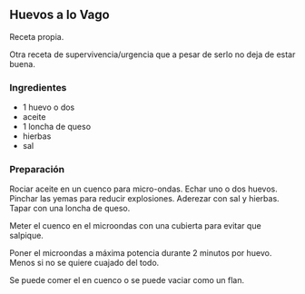 ## Huevos a lo Vago

Receta propia.

Otra receta de supervivencia/urgencia
que a pesar de serlo no deja de estar buena.

### Ingredientes

- 1 huevo o dos
- aceite
- 1 loncha de queso
- hierbas
- sal

### Preparación

Rociar aceite en un cuenco para micro-ondas.
Echar uno o dos huevos.
Pinchar las yemas para reducir explosiones.
Aderezar con sal y hierbas.
Tapar con una loncha de queso.

Meter el cuenco en el microondas
con una cubierta para evitar que salpique.

Poner el microondas a máxima potencia
durante 2 minutos por huevo.
Menos si no se quiere cuajado del todo.

Se puede comer el en cuenco o se puede vaciar como un flan.



